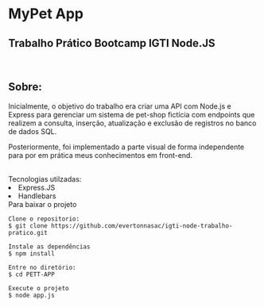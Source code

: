 <h1>MyPet App</h1>
<h2>Trabalho Prático Bootcamp IGTI Node.JS</h2>
<br/>
<h2>Sobre:</h2>
<p>
Inicialmente, o objetivo do trabalho era criar uma API com Node.js e Express para gerenciar um sistema de pet-shop fictícia com endpoints que realizem a consulta, inserção, atualização e exclusão de 
registros no banco de dados SQL. 
</p>

<p>
Posteriormente, foi implementado a parte visual de forma independente para por em prática meus conhecimentos em front-end. 
</p>
<br/>
Tecnologias utilzadas:
<li>Express.JS
<li>Handlebars

<br/>
Para baixar o projeto
<br/>

```
Clone o repositorio:
$ git clone https://github.com/evertonnasac/igti-node-trabalho-pratico.git

Instale as dependências
$ npm install

Entre no diretório:
$ cd PETT-APP

Execute o projeto
$ node app.js
```



